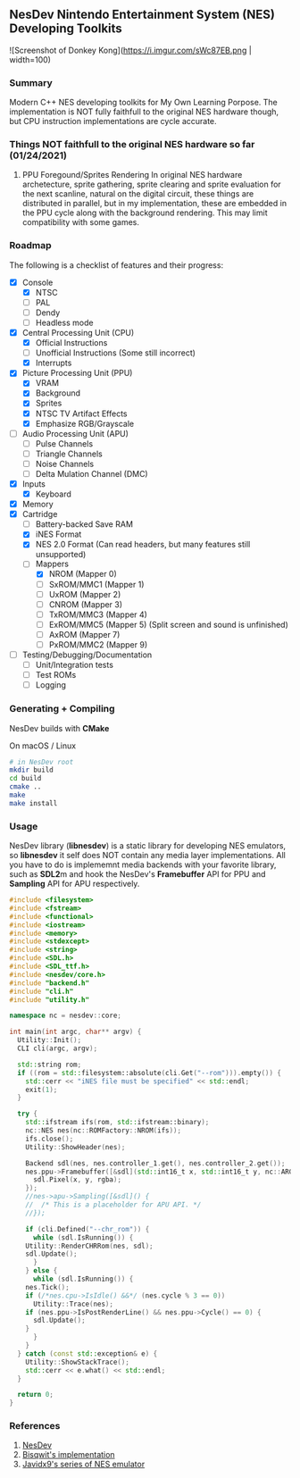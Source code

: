 ## NesDev Nintendo Entertainment System (NES) Developing Toolkits

![Screenshot of Donkey Kong](https://i.imgur.com/sWc87EB.png | width=100)

### Summary

Modern C++ NES developing toolkits for My Own Learning Porpose. The implementation is NOT fully faithfull to the original NES hardware though,
but CPU instruction implementations are cycle accurate.

### Things NOT faithfull to the original NES hardware so far (01/24/2021)

1. PPU Foregound/Sprites Rendering
 In original NES hardware archetecture, sprite gathering, sprite clearing and sprite evaluation for the next scanline,
natural on the digital circuit, these things are distributed in parallel, but in my implementation, these are embedded
in the PPU cycle along with the background rendering. This may limit compatibility with some games.

### Roadmap

The following is a checklist of features and their progress:
- [x] Console
  - [x] NTSC
  - [ ] PAL
  - [ ] Dendy
  - [ ] Headless mode
- [x] Central Processing Unit (CPU)
  - [x] Official Instructions
  - [ ] Unofficial Instructions (Some still incorrect)
  - [x] Interrupts
- [x] Picture Processing Unit (PPU)
  - [x] VRAM
  - [x] Background
  - [x] Sprites
  - [x] NTSC TV Artifact Effects
  - [x] Emphasize RGB/Grayscale
- [ ] Audio Processing Unit (APU)
  - [ ] Pulse Channels
  - [ ] Triangle Channels
  - [ ] Noise Channels
  - [ ] Delta Mulation Channel (DMC)
- [x] Inputs
  - [x] Keyboard
- [x] Memory
- [x] Cartridge
  - [ ] Battery-backed Save RAM
  - [x] iNES Format
  - [x] NES 2.0 Format (Can read headers, but many features still unsupported)
  - [ ] Mappers
    - [x] NROM (Mapper 0)
    - [ ] SxROM/MMC1 (Mapper 1)
    - [ ] UxROM (Mapper 2)
    - [ ] CNROM (Mapper 3)
    - [ ] TxROM/MMC3 (Mapper 4)
    - [ ] ExROM/MMC5 (Mapper 5) (Split screen and sound is unfinished)
    - [ ] AxROM (Mapper 7)
    - [ ] PxROM/MMC2 (Mapper 9)
- [ ] Testing/Debugging/Documentation
  - [ ] Unit/Integration tests
  - [ ] Test ROMs
  - [ ] Logging

### Generating + Compiling

NesDev builds with **CMake**

On macOS / Linux
```bash
# in NesDev root
mkdir build
cd build
cmake ..
make
make install
```

### Usage

NesDev library (**libnesdev**) is a static library for developing NES emulators, so **libnesdev** it self does NOT
contain any media layer implementations. All you have to do is implememnt media backends with your favorite library,
such as **SDL2**m and hook the NesDev's **Framebuffer** API for PPU and **Sampling** API for APU respectively.

```c++
#include <filesystem>
#include <fstream>
#include <functional>
#include <iostream>
#include <memory>
#include <stdexcept>
#include <string>
#include <SDL.h>
#include <SDL_ttf.h>
#include <nesdev/core.h>
#include "backend.h"
#include "cli.h"
#include "utility.h"

namespace nc = nesdev::core;

int main(int argc, char** argv) {
  Utility::Init();
  CLI cli(argc, argv);

  std::string rom;
  if ((rom = std::filesystem::absolute(cli.Get("--rom"))).empty()) {
    std::cerr << "iNES file must be specified" << std::endl;
    exit(1);
  }

  try {
    std::ifstream ifs(rom, std::ifstream::binary);
    nc::NES nes(nc::ROMFactory::NROM(ifs));
    ifs.close();
    Utility::ShowHeader(nes);

    Backend sdl(nes, nes.controller_1.get(), nes.controller_2.get());
    nes.ppu->Framebuffer([&sdl](std::int16_t x, std::int16_t y, nc::ARGB rgba) {
      sdl.Pixel(x, y, rgba);
    });
    //nes->apu->Sampling([&sdl]() {
    //  /* This is a placeholder for APU API. */
    //});

    if (cli.Defined("--chr_rom")) {
      while (sdl.IsRunning()) {
	Utility::RenderCHRRom(nes, sdl);
	sdl.Update();
      }
    } else {
      while (sdl.IsRunning()) {
	nes.Tick();
	if (/*nes.cpu->IsIdle() &&*/ (nes.cycle % 3 == 0))
	  Utility::Trace(nes);
	if (nes.ppu->IsPostRenderLine() && nes.ppu->Cycle() == 0) {
	  sdl.Update();
	}
      }
    }
  } catch (const std::exception& e) {
    Utility::ShowStackTrace();
    std::cerr << e.what() << std::endl;
  }

  return 0;
}
```

### References

1. [NesDev](http://nesdev.com/)
2. [Bisqwit's implementation](https://bisqwit.iki.fi/jutut/kuvat/programming_examples/nesemu1/)
3. [Javidx9's series of NES emulator](https://www.youtube.com/watch?v=F8kx56OZQhg)
